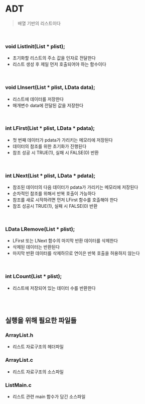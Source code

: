 # ADT

> 배열 기반의 리스트이다

<br>

### void ListInit(List * plist);
- 초기화할 리스트의 주소 값을 인자로 전달한다
- 리스트 생성 후 제일 먼저 호출되어야 하는 함수이다

<br>

### void LInsert(List * plist, LData data);
- 리스트에 데이터를 저장한다
- 매개변수 data에 전달된 값을 저장한다

<br>

### int LFirst(List * plist, LData * pdata);
- 첫 번째 데이터가 pdata가 가리키는 메모리에 저장된다
- 데이터의 참조를 위한 초기화가 진행된다
- 참조 성공 시 TRUE(1), 실패 시 FALSE(0) 반환

<br>

### int LNext(List * plist, LData * pdata);
- 참조된 데이터의 다음 데이터가 pdata가 가리키는 메모리에 저장된다
- 순차적인 참조를 위해서 반복 호출이 가능하다
- 참조를 새로 시작하려면 먼저 LFirst 함수를 호출해야 한다
- 참조 성공시 TRUE(1), 실패 시 FALSE(0) 반환

<br>

### LData LRemove(List * plist);
- LFirst 또는 LNext 함수의 마지막 반환 데이터를 삭제한다
- 삭제된 데이터는 반환된다
- 마지막 반환 데이터를 삭제하므로 연이은 반복 호출을 허용하지 않는다

<br>

### int LCount(List * plist);
- 리스트에 저장되어 있는 데이터 수를 반환한다

<br>
<br>

## 실행을 위해 필요한 파일들

### ArrayList.h
- 리스트 자료구조의 헤더파일
### ArrayList.c
- 리스트 자료구조의 소스파일
### ListMain.c 
- 리스트 관련 main 함수가 담긴 소스파일